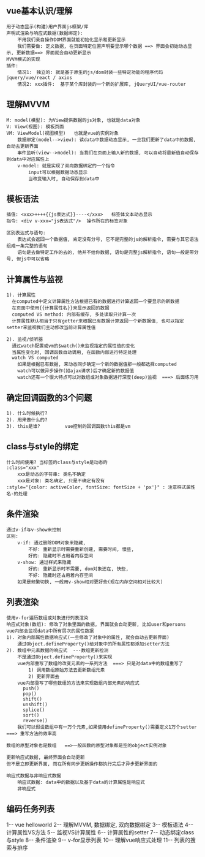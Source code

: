 ## vue基本认识/理解
	用于动态显示(构建)用户界面js框架/库
	声明式渲染与响应式数据(数据绑定): 
		不用我们亲自操作DOM界面就能初始化显示和更新显示
		我们需要做: 定义数据, 在页面特定位置声明要显示哪个数据 ==> 界面会初始动态显示, 更新数据==> 界面就会自动更新显示
	MVVM模式的实现
	插件: 
		情况1:　独立的: 就是基于原生的js/dom封装一些特定功能的程序代码  jquery/vue/react / axios
		情况2: xxx插件:  基于某个库封装的一个新的扩展库, jQueryUI/vue-router

## 理解MVVM
	M: model(模型): 为View提供数据的js对象, 也就是data对象
	V: View(视图): 模板页面
	VM: ViewModel(视图模型)   也就是vue的实例对象
		数据绑定(model-->view): 读data中数据动态显示, 一旦我们更新了data中的数据, 自动去更新界面
		事件监听(view-->model): 当我们在页面上输入新的数据, 可以自动将最新值自动保存到data中对应属性上
		v-model: 就是实现了双向数据绑定的一个指令
			input可以根据数据动态显示
			当改变输入时, 自动保存到data中

## 模板语法
	插值: <xxx>++++{{js表达式}}----</xxx>   标签体文本动态显示
	指令: <div v-xxx="js表达式"/>  操作所在的标签对象

	区别表达式与语句:
		表达式会返回一个数据值, 肯定没有分号, 它不是完整的js的解析指令, 需要与其它语法组成一条完整的语句
		语句是去做特定工作的去的, 他并不给你数据, 语句是完整js解析指令, 语句一般是带分号, 但js中可以省略

## 计算属性与监视
	1). 计算属性
	  在computed中定义计算属性方法根据已有的数据进行计算返回一个要显示的新数据
	  在页面中使用{{计算属性名}}来显示返回的数据
	  computed VS method: 内部有缓存, 多处读取只计算一次
	  计算属性默认相当于只有getter来根据已有数据计算返回一个新数据值, 也可以指定setter来监视我们主动修改当前计算属性值
	
	2). 监视/侦听器
	  通过watch配置或vm的$watch()来监视指定的属性值的变化
	  当属性变化时, 回调函数自动调用, 在函数内部进行特定处理
	  watch VS computed
	    如果是根据已有数据, 来动态同步确定一个新的数据值那一般都选择computed
	    watch可以做异步操作(如ajax请求)后才确定新的数据值
	    watch还有一个很大特点可以对数组或对象数据进行深度(deep)监视  ===> 后面练习用

## 确定回调函数的3个问题
	1). 什么时候执行?
	2). 用来做什么的?
	3). this是谁?         vue控制的回调函数this都是vm

## class与style的绑定
	什么时间使用? 当标签的class与style是动态的
	:class="xxx" 
		xxx是动态的字符串: 类名不确定
		xxx是对象: 类名确定, 只是不确定有没有
	:style="{color: activeColor, fontSize: fontSize + 'px'}" : 注意样式属性名-的处理

## 条件渲染
	通过v-if与v-show来控制
	区别:
		v-if: 通过删除DOM对象来隐藏, 
			不好: 重新显示时需要重新创建, 需要时间, 慢些, 
			好的: 隐藏时不占用着内存空间
    	v-show: 通过样式来隐藏
			好的: 重新显示时不需要, dom对象还在, 快些, 
			不好: 隐藏时还占用着内存空间
		如果是频繁切换, 一般用v-show相对更好些(现在内存空间相对比较大)

## 列表渲染
	使用v-for遍历数组或对象进行列表渲染
	响应式对象(数组): 修改了对象里面的数据, 界面就会自动更新, 比如user和persons
    vue内部会监视data中所有层次的属性数据
    1). 对象内部属性数据响应式(一旦修改了对象中的属性, 就会自动去更新界面)
      	通过Object.defineProperty()给对象中的所有属性都添加setter方法
    2). 数组中元素数据的响应式  ---数组更新检测
        不是通过Object.defineProperty()来实现
        vue内部重写了数组的改变元素的一系列方法  ===> 只是对data中的数组重写了
            1) 调用数组原始方法去更新数组元素
            2) 更新界面去
        vue内部重写了哪些数组的方法来实现数组内部元素的响应式
          push()
          pop()
          shift()
          unshift()
          splice()
          sort()
          reverse()
        我们可以假设数组中有一万个元素,如果使用defineProperty()需要定义1万个setter ===> 重写方法的效率高

	数组的原型对象也是数组   ==>一般函数的原型对象都是空的object实例对象

	更新响应式数据, 最终界面会自动更新
	但不是立即更新界面, 而在所有同步更新操作都执行完后才异步更新界面的

	响应式数据与非响应式数据
		响应式数据: data中的数据以及基于data的计算属性是响应式
		非响应式

	

## 编码任务列表
1-- vue helloworld
2-- 理解MVVM, 数据绑定, 双向数据绑定
3-- 模板语法
4-- 计算属性VS方法
5-- 监视VS计算属性
6-- 计算属性的setter
7-- 动态绑定class与style
8-- 条件渲染
9-- v-for显示列表
10-- 理解vue响应式处理
11-- 列表的搜索与排序